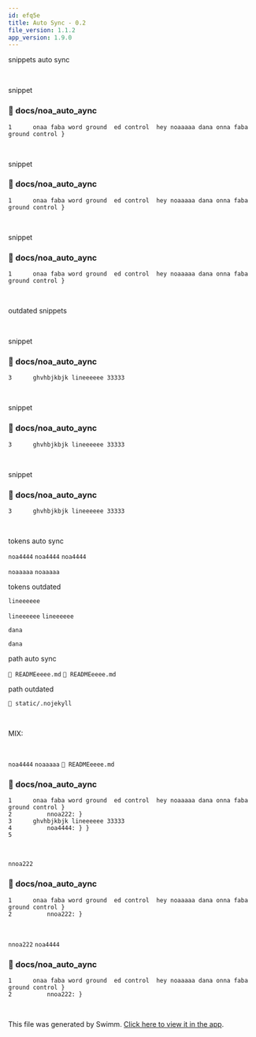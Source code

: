```yaml
---
id: efq5e
title: Auto Sync - 0.2
file_version: 1.1.2
app_version: 1.9.0
---
```


snippets auto sync

<br/>

snippet
<!-- NOTE-swimm-snippet: the lines below link your snippet to Swimm -->
### 📄 docs/noa_auto_aync
```
1      onaa faba word ground  ed control  hey noaaaaa dana onna faba ground control }
```

<br/>

snippet
<!-- NOTE-swimm-snippet: the lines below link your snippet to Swimm -->
### 📄 docs/noa_auto_aync
```
1      onaa faba word ground  ed control  hey noaaaaa dana onna faba ground control }
```

<br/>

snippet
<!-- NOTE-swimm-snippet: the lines below link your snippet to Swimm -->
### 📄 docs/noa_auto_aync
```
1      onaa faba word ground  ed control  hey noaaaaa dana onna faba ground control }
```

<br/>

outdated snippets

<br/>

snippet
<!-- NOTE-swimm-snippet: the lines below link your snippet to Swimm -->
### 📄 docs/noa_auto_aync
```
3      ghvhbjkbjk lineeeeee 33333
```

<br/>

snippet
<!-- NOTE-swimm-snippet: the lines below link your snippet to Swimm -->
### 📄 docs/noa_auto_aync
```
3      ghvhbjkbjk lineeeeee 33333
```

<br/>

snippet
<!-- NOTE-swimm-snippet: the lines below link your snippet to Swimm -->
### 📄 docs/noa_auto_aync
```
3      ghvhbjkbjk lineeeeee 33333
```

<br/>

tokens auto sync

`noa4444`<swm-token data-swm-token=":docs/noa_auto_aync:4:1:1:`    noa4444: } }`"/> `noa4444`<swm-token data-swm-token=":docs/noa_auto_aync:4:1:1:`    noa4444: } }`"/> `noa4444`<swm-token data-swm-token=":docs/noa_auto_aync:4:1:1:`    noa4444: } }`"/>

`noaaaaa`<swm-token data-swm-token=":docs/noa_auto_aync:1:14:14:`onaa faba word ground  ed control  hey noaaaaa dana onna faba ground control }`"/> `noaaaaa`<swm-token data-swm-token=":docs/noa_auto_aync:1:14:14:`onaa faba word ground  ed control  hey noaaaaa dana onna faba ground control }`"/>

tokens outdated

`lineeeeee`<swm-token data-swm-token=":docs/noa_auto_aync:3:2:2:`ghvhbjkbjk lineeeeee 33333`"/>

`lineeeeee`<swm-token data-swm-token=":docs/noa_auto_aync:3:2:2:`ghvhbjkbjk lineeeeee 33333`"/> `lineeeeee`<swm-token data-swm-token=":docs/noa_auto_aync:3:2:2:`ghvhbjkbjk lineeeeee 33333`"/>

`dana`<swm-token data-swm-token=":docs/noa_auto_aync:1:16:16:`onaa faba word ground  ed control  hey noaaaaa dana onna faba ground control }`"/>

`dana`<swm-token data-swm-token=":docs/noa_auto_aync:1:16:16:`onaa faba word ground  ed control  hey noaaaaa dana onna faba ground control }`"/>

path auto sync

`📄 READMEeeee.md` `📄 READMEeeee.md`

path outdated

`📄 static/.nojekyll`

<br/>

MIX:

<br/>

`noa4444`<swm-token data-swm-token=":docs/noa_auto_aync:4:1:1:`    noa4444: } }`"/> `noaaaaa`<swm-token data-swm-token=":docs/noa_auto_aync:1:14:14:`onaa faba word ground  ed control  hey noaaaaa dana onna faba ground control }`"/> `📄 READMEeeee.md`
<!-- NOTE-swimm-snippet: the lines below link your snippet to Swimm -->
### 📄 docs/noa_auto_aync
```
1      onaa faba word ground  ed control  hey noaaaaa dana onna faba ground control }
2          nnoa222: }
3      ghvhbjkbjk lineeeeee 33333
4          noa4444: } }
5      
```

<br/>

`nnoa222`<swm-token data-swm-token=":docs/noa_auto_aync:2:1:1:`    nnoa222: }`"/>
<!-- NOTE-swimm-snippet: the lines below link your snippet to Swimm -->
### 📄 docs/noa_auto_aync
```
1      onaa faba word ground  ed control  hey noaaaaa dana onna faba ground control }
2          nnoa222: }
```

<br/>

`nnoa222`<swm-token data-swm-token=":docs/noa_auto_aync:2:1:1:`    nnoa222: }`"/> `noa4444`<swm-token data-swm-token=":docs/noa_auto_aync:4:1:1:`    noa4444: } }`"/>
<!-- NOTE-swimm-snippet: the lines below link your snippet to Swimm -->
### 📄 docs/noa_auto_aync
```
1      onaa faba word ground  ed control  hey noaaaaa dana onna faba ground control }
2          nnoa222: }
```

<br/>

This file was generated by Swimm. [Click here to view it in the app](http://localhost:5000/repos/Z2l0aHViJTNBJTNBTm9hUmVwbyUzQSUzQU5vYW96ZXI=/docs/efq5e).
